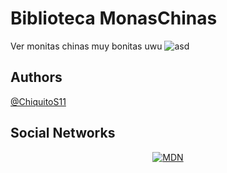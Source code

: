 # Biblioteca MonasChinas
Ver monitas chinas muy bonitas uwu
![asd](https://lamonachina.com.mx/wp-content/uploads/2023/10/8427c06f48c360b60d8d0d6a43fc9f1cf2c67b10r1-500-281_hq.gif)


## Authors
[@ChiquitoS11](https://github.com/ChiquitoS11)

## Social Networks
<p style="text-align:center">
  <a href="https://www.instagram.com/joshuahasproblems/">
    <img src="https://img.shields.io/badge/Instagram-E4405F?style=for-the-badge&logo=instagram&logoColor=white" alt="MDN"/>
  </a>
</p>

